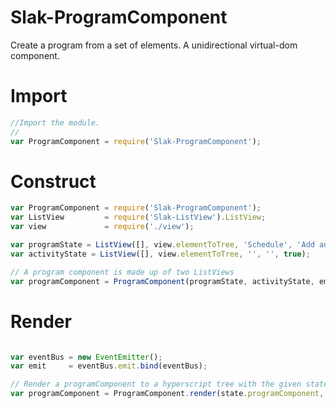 # Slak-ProgramComponent
Create a program from a set of elements.  A unidirectional virtual-dom component.

# Import

``` js
//Import the module.
//
var ProgramComponent = require('Slak-ProgramComponent');
```

# Construct

``` js
var ProgramComponent = require('Slak-ProgramComponent');
var ListView         = require('Slak-ListView').ListView;
var view             = require('./view');

var programState = ListView([], view.elementToTree, 'Schedule', 'Add an activity (e.g. bell, wood block) from the activity palette, then click start.');
var activityState = ListView([], view.elementToTree, '', '', true);

// A program component is made up of two ListViews
var programComponent = ProgramComponent(programState, activityState, emit);
```

# Render

``` js

var eventBus = new EventEmitter();
var emit     = eventBus.emit.bind(eventBus);

// Render a programComponent to a hyperscript tree with the given state and event emitter
var programComponent = ProgramComponent.render(state.programComponent, emit);

```


